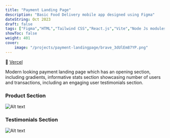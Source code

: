 ```yaml
---
title: "Payment Landing Page"
description: "Basic Food Delivery mobile app designed using Figma"
dateString: Oct 2023
draft: false
tags: ["Figma","HTML","Tailwind CSS","React.js","Vite","Node Js modules","Vercel"]
showToc: false
weight: 401
cover:
    image: "/projects/payment-landingpage/brave_3dUlEm87YP.png"
--- 
```

🔗 [Vercel](https://bank-page-green.vercel.app/)

Modern looking payment landing page which has an opening section, including gradients, informative stats section showcasing number of users and transactions, including an engaging user testimonials section.

### Product Section

![Alt text](/projects/payment-landingpage/product.png)

### Testimonials Section

![Alt text](/projects/payment-landingpage/testimonial.png)

